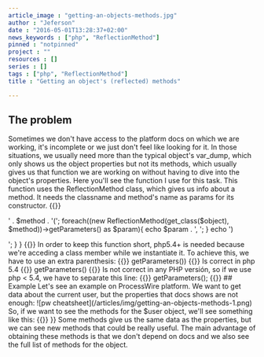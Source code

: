 ```yaml
---
article_image : "getting-an-objects-methods.jpg"
author : "Jeferson"
date : "2016-05-01T13:28:37+02:00"
news_keywords : ["php", "ReflectionMethod"]
pinned : "notpinned"
project : ""
resources : []
series : []
tags : ["php", "ReflectionMethod"]
title : "Getting an object's (reflected) methods"

---
```

## The problem
Sometimes we don't have access to the platform docs on which we are working, it's incomplete or we just don't feel like looking for it. In those situations, we usually need more than the typical object's var_dump, which only shows us the object properties but not its methods, which usually gives us that function we are working on without having to dive into the object's properties. Here you'll see the function I use for this task. This function uses the ReflectionMethod class, which gives us info about a method. It needs the classname and method's name as params for its constructor.
{{<highlight php>}}
<?php
function get_object_info($object){
   foreach(get_class_methods(get_class($object)) as $method){
      echo '<p>' . $method . '(';
      foreach((new ReflectionMethod(get_class($object), $method))->getParameters() as $param){
         echo $param . ', ';
      }
      echo ')</p>';
    }
}
{{</highlight>}}

In order to keep this function short, php5.4+ is needed because we're acceding a class member while we instantiate it. To achieve this, we have to use an extra parenthesis:
{{<highlight php>}}
<?php
(new ReflectionMethod($class, $method))->getParameters())
{{</highlight>}}

Is correct in php 5.4
{{<highlight php>}}
<?php
new ReflectionMethod($class, $method))->getParameters()
{{</highlight>}}

Is not correct in any PHP versión, so if we use php < 5.4, we have to separate this line:
{{<highlight php>}}
<?php
$method  = new ReflectionMethod($class, $method);
$params = $method->getParameters();
{{</highlight>}}

## Example
Let's see an example on ProcessWire platform. We want to get data about the current user, but the properties that docs shows are not enough:

![pw cheatsheet](/articles/img/getting-an-objects-methods-1.png)

So, if we want to see the methods for the $user object, we'll see something like this:
{{<highlight php>}}
<?php
hasRole(Parameter #0 [ $role ], )
addRole(Parameter #0 [ $role ], )
removeRole(Parameter #0 [ $role ], )
hasPermission(Parameter #0 [ $name ], Parameter #1 [ $context = NULL ], )
getPermissions(Parameter #0 [ Page or NULL $page = NULL ], )
isSuperuser()
isGuest()
isLoggedin()editUrl()
find(Parameter #0 [ $selector = '' ], Parameter #1 [ $options = Array ], )
children(Parameter #0 [ $selector = '' ], Parameter #1 [ $options = Array ], )
numChildren(Parameter #0 [ $selector = NULL ], )
hasChildren(Parameter #0 [ $selector = true ], )
child(Parameter #0 [ $selector = '' ], Parameter #1 [ $options = Array ], )
parent(Parameter #0 [ $selector = '' ], )
parents(Parameter #0 [ $selector = '' ], )
parentsUntil(Parameter #0 [ $selector = '' ], Parameter #1 [ $filter = '' ], )
closest(Parameter #0 [ $selector ], )
{{</highlight>}}

Some methods give us the same data as the properties, but we can see new methods that could be really useful. The main advantage of obtaining these methods is that we don't depend on docs and we also see the full list of methods for the object.
